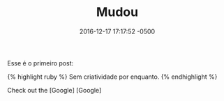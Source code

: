 ﻿---
layout: post
title:  "Mudou"
date:   2016-12-17 17:17:52 -0500
categories: jekyll update
---
Esse é o primeiro post:

{% highlight ruby %}
 Sem criatividade por enquanto.
{% endhighlight %}

Check out the [Google] [Google]

[jekyll-docs]: http://google.com.br

